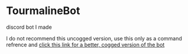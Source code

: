 # TourmalineBot

discord bot I made

I do not recommend this uncogged version, use this only as a command refrence and [click this link for a better, cogged version of the bot](https://www.github.com/dhoru/TourmalineBot_rewrite)
